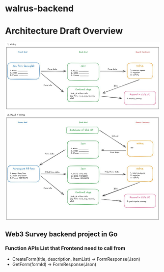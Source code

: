 # walrus-backend

# Architecture Draft Overview

![Overview](resources/survey-in-walrus.jpg)


## Web3 Survey backend project in Go

### Function APIs List that Frontend need to call from

 * CreateForm(title, description, itemList) -> FormResponse(Json)
 * GetForm(formId) -> FormResponse(Json)

